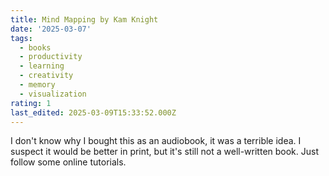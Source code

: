 ```yaml
---
title: Mind Mapping by Kam Knight
date: '2025-03-07'
tags:
  - books
  - productivity
  - learning
  - creativity
  - memory
  - visualization
rating: 1
last_edited: 2025-03-09T15:33:52.000Z
---
```


I don't know why I bought this as an audiobook, it was a terrible idea. I suspect it would be better in print, but it's still not a well-written book. Just follow some online tutorials.
